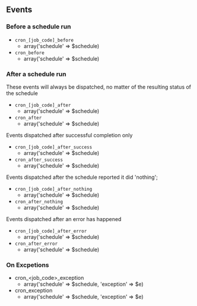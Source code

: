 ## Events

### Before a schedule run

* `cron_[job_code]_before`
	* array('schedule' => $schedule)
* `cron_before`
	* array('schedule' => $schedule)

### After a schedule run 

These events will always be dispatched, no matter of the resulting status of the schedule

* `cron_[job_code]_after`
	* array('schedule' => $schedule)
* `cron_after`
	* array('schedule' => $schedule)

Events dispatched after successful completion only

* `cron_[job_code]_after_success`
	* array('schedule' => $schedule)
* `cron_after_success`
	* array('schedule' => $schedule)

Events dispatched after the schedule reported it did 'nothing';

* `cron_[job_code]_after_nothing`
	* array('schedule' => $schedule)
* `cron_after_nothing`
	* array('schedule' => $schedule)


Events dispatched after an error has happened

* `cron_[job_code]_after_error`
	* array('schedule' => $schedule)
* `cron_after_error`
	* array('schedule' => $schedule)



### On Excpetions

* cron_<job_code>_exception
	* array('schedule' => $schedule, 'exception' => $e)
* cron_exception
	* array('schedule' => $schedule, 'exception' => $e)